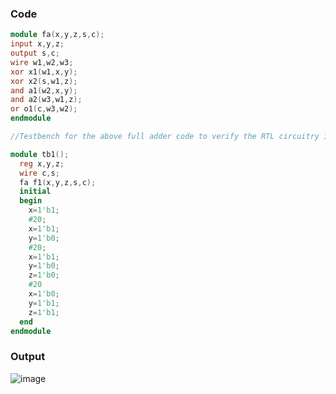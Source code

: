 ### Code
```Verilog
module fa(x,y,z,s,c);
input x,y,z;
output s,c;
wire w1,w2,w3;
xor x1(w1,x,y);
xor x2(s,w1,z); 
and a1(w2,x,y);
and a2(w3,w1,z);
or o1(c,w3,w2);
endmodule 

//Testbench for the above full adder code to verify the RTL circuitry is attached below:-

module tb1();
  reg x,y,z;
  wire c,s;
  fa f1(x,y,z,s,c);
  initial 
  begin
    x=1'b1;
    #20;
    x=1'b1;
    y=1'b0;
    #20;
    x=1'b1;
    y=1'b0;
    z=1'b0;
    #20
    x=1'b0;
    y=1'b1;
    z=1'b1;
  end 
endmodule
```
### Output
![image](https://github.com/userofmeet27/Verilog/assets/154442221/06202a09-7390-40b8-a81f-b8401da7dcb8)
